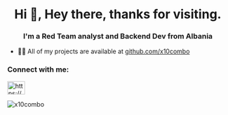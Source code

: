 <h1 align="center">Hi 👋, Hey there, thanks for visiting.</h1>
<h3 align="center">I'm a Red Team analyst and Backend Dev from Albania</h3>

- 👨‍💻 All of my projects are available at [github.com/x10combo](github.com/x10combo)


<h3 align="left">Connect with me:</h3>
<p align="left">
<a href="https://www.linkedin.com/in/rakelspahi/" target="blank"><img align="center" src="https://raw.githubusercontent.com/rahuldkjain/github-profile-readme-generator/master/src/images/icons/Social/linked-in-alt.svg" alt="https://www.linkedin.com/in/rakel-spahi-8933b3252/" height="30" width="40" /></a>
</p>


<p><img align="left" src="https://github-readme-stats.vercel.app/api/top-langs?username=x10combo&show_icons=true&locale=en&layout=compact" alt="x10combo" /></p>


